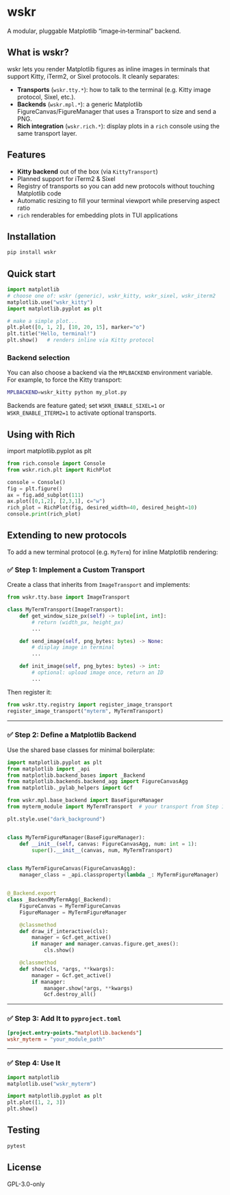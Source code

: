 # wskr

A modular, pluggable Matplotlib “image‐in‐terminal” backend.

## What is wskr?

wskr lets you render Matplotlib figures as inline images in terminals that support Kitty, iTerm2, or Sixel protocols. It cleanly separates:

- **Transports** (`wskr.tty.*`): how to talk to the terminal (e.g. Kitty image protocol, Sixel, etc.).
- **Backends** (`wskr.mpl.*`): a generic Matplotlib FigureCanvas/FigureManager that uses a Transport to size and send a PNG.
- **Rich integration** (`wskr.rich.*`): display plots in a `rich` console using the same transport layer.

## Features

- **Kitty backend** out of the box (via `KittyTransport`)
- Planned support for iTerm2 & Sixel
- Registry of transports so you can add new protocols without touching Matplotlib code
- Automatic resizing to fill your terminal viewport while preserving aspect ratio
- `rich` renderables for embedding plots in TUI applications

## Installation

```bash
pip install wskr
```

## Quick start

```python
import matplotlib
# choose one of: wskr (generic), wskr_kitty, wskr_sixel, wskr_iterm2
matplotlib.use("wskr_kitty")
import matplotlib.pyplot as plt

# make a simple plot...
plt.plot([0, 1, 2], [10, 20, 15], marker="o")
plt.title("Hello, terminal!")
plt.show()   # renders inline via Kitty protocol
```

### Backend selection

You can also choose a backend via the ``MPLBACKEND`` environment variable. For
example, to force the Kitty transport:

```bash
MPLBACKEND=wskr_kitty python my_plot.py
```

Backends are feature gated; set ``WSKR_ENABLE_SIXEL=1`` or ``WSKR_ENABLE_ITERM2=1``
to activate optional transports.

## Using with Rich

import matplotlib.pyplot as plt

```python
from rich.console import Console
from wskr.rich.plt import RichPlot

console = Console()
fig = plt.figure()
ax = fig.add_subplot(111)
ax.plot([0,1,2], [2,3,1], c="w")
rich_plot = RichPlot(fig, desired_width=40, desired_height=10)
console.print(rich_plot)
```

## Extending to new protocols

To add a new terminal protocol (e.g. `MyTerm`) for inline Matplotlib rendering:

### ✅ Step 1: Implement a Custom Transport

Create a class that inherits from `ImageTransport` and implements:

```python
from wskr.tty.base import ImageTransport

class MyTermTransport(ImageTransport):
    def get_window_size_px(self) -> tuple[int, int]:
        # return (width_px, height_px)
        ...

    def send_image(self, png_bytes: bytes) -> None:
        # display image in terminal
        ...

    def init_image(self, png_bytes: bytes) -> int:
        # optional: upload image once, return an ID
        ...
```

Then register it:

```python
from wskr.tty.registry import register_image_transport
register_image_transport("myterm", MyTermTransport)
```

---

### ✅ Step 2: Define a Matplotlib Backend

Use the shared base classes for minimal boilerplate:

```python
import matplotlib.pyplot as plt
from matplotlib import _api
from matplotlib.backend_bases import _Backend
from matplotlib.backends.backend_agg import FigureCanvasAgg
from matplotlib._pylab_helpers import Gcf

from wskr.mpl.base_backend import BaseFigureManager
from myterm_module import MyTermTransport  # your transport from Step 1

plt.style.use("dark_background")


class MyTermFigureManager(BaseFigureManager):
    def __init__(self, canvas: FigureCanvasAgg, num: int = 1):
        super().__init__(canvas, num, MyTermTransport)


class MyTermFigureCanvas(FigureCanvasAgg):
    manager_class = _api.classproperty(lambda _: MyTermFigureManager)


@_Backend.export
class _BackendMyTermAgg(_Backend):
    FigureCanvas = MyTermFigureCanvas
    FigureManager = MyTermFigureManager

    @classmethod
    def draw_if_interactive(cls):
        manager = Gcf.get_active()
        if manager and manager.canvas.figure.get_axes():
            cls.show()

    @classmethod
    def show(cls, *args, **kwargs):
        manager = Gcf.get_active()
        if manager:
            manager.show(*args, **kwargs)
            Gcf.destroy_all()
```

---

### ✅ Step 3: Add It to `pyproject.toml`

```toml
[project.entry-points."matplotlib.backends"]
wskr_myterm = "your_module_path"
```

---

### ✅ Step 4: Use It

```python
import matplotlib
matplotlib.use("wskr_myterm")

import matplotlib.pyplot as plt
plt.plot([1, 2, 3])
plt.show()
```

## Testing

```bash
pytest
```

## License

GPL-3.0-only
